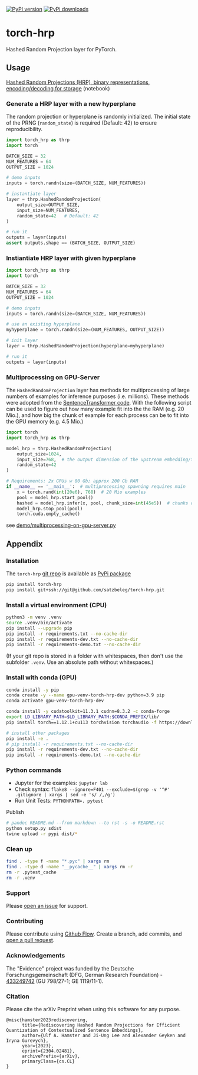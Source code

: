 [![PyPI version](https://badge.fury.io/py/torch-hrp.svg)](https://badge.fury.io/py/torch-hrp)
[![PyPi downloads](https://img.shields.io/pypi/dm/torch-hrp)](https://img.shields.io/pypi/dm/torch-hrp)


# torch-hrp
Hashed Random Projection layer for PyTorch.

## Usage
<a href="https://github.com/satzbeleg/torch-hrp/blob/main/demo/Hashed%20Random%20Projections.ipynb">Hashed Random Projections (HRP), binary representations, encoding/decoding for storage</a> (notebook)


### Generate a HRP layer with a new hyperplane
The random projection or hyperplane is randomly initialized.
The initial state of the PRNG (`random_state`) is required (Default: 42) to ensure reproducibility.

```py
import torch_hrp as thrp
import torch

BATCH_SIZE = 32
NUM_FEATURES = 64
OUTPUT_SIZE = 1024

# demo inputs
inputs = torch.randn(size=(BATCH_SIZE, NUM_FEATURES))

# instantiate layer 
layer = thrp.HashedRandomProjection(
    output_size=OUTPUT_SIZE,
    input_size=NUM_FEATURES,
    random_state=42   # Default: 42
)

# run it
outputs = layer(inputs)
assert outputs.shape == (BATCH_SIZE, OUTPUT_SIZE)
```


### Instiantiate HRP layer with given hyperplane

```py
import torch_hrp as thrp
import torch

BATCH_SIZE = 32
NUM_FEATURES = 64
OUTPUT_SIZE = 1024

# demo inputs
inputs = torch.randn(size=(BATCH_SIZE, NUM_FEATURES))

# use an existing hyperplane
myhyperplane = torch.randn(size=(NUM_FEATURES, OUTPUT_SIZE))

# init layer
layer = thrp.HashedRandomProjection(hyperplane=myhyperplane)

# run it
outputs = layer(inputs)
```


### Multiprocessing on GPU-Server
The `HashedRandomProjection` layer has methods for multiprocessing of large numbers of examples for inference purposes (i.e. millions). These methods were adopted from the [SentenceTransformer code](https://github.com/UKPLab/sentence-transformers/blob/d928410803bb90f555926d145ee7ad3bd1373a83/sentence_transformers/SentenceTransformer.py#L206).
With the following script can be used to figure out how many example fit into the the RAM (e.g. 20 Mio.), 
and how big the chunk of example for each process can be to fit into the GPU memory (e.g. 4.5 Mio.)


```py
import torch
import torch_hrp as thrp

model_hrp = thrp.HashedRandomProjection(
    output_size=1024,
    input_size=768,  # the output dimension of the upstream embedding/transformer model
    random_state=42
)

# Requirements: 2x GPUs w 80 Gb; approx 200 Gb RAM
if __name__ == '__main__':  # multiprocessing spawning requires main
    x = torch.rand(int(20e6), 768)  # 20 Mio examples
    pool = model_hrp.start_pool()
    hashed = model_hrp.infer(x, pool, chunk_size=int(45e5))  # chunks of 4.5 Mio examples
    model_hrp.stop_pool(pool)
    torch.cuda.empty_cache()
```

see <a href="https://github.com/satzbeleg/torch-hrp/blob/main/demo/multiprocessing-on-gpu-server.py">demo/multiprocessing-on-gpu-server.py</a>

## Appendix

### Installation
The `torch-hrp` [git repo](http://github.com/satzbeleg/torch-hrp) is available as [PyPi package](https://pypi.org/project/torch-hrp)

```sh
pip install torch-hrp
pip install git+ssh://git@github.com/satzbeleg/torch-hrp.git
```

### Install a virtual environment (CPU)

```sh
python3 -m venv .venv
source .venv/bin/activate
pip install --upgrade pip
pip install -r requirements.txt --no-cache-dir
pip install -r requirements-dev.txt --no-cache-dir
pip install -r requirements-demo.txt --no-cache-dir
```

(If your git repo is stored in a folder with whitespaces, then don't use the subfolder `.venv`. Use an absolute path without whitespaces.)


### Install with conda (GPU)

```sh
conda install -y pip
conda create -y --name gpu-venv-torch-hrp-dev python=3.9 pip
conda activate gpu-venv-torch-hrp-dev

conda install -y cudatoolkit=11.3.1 cudnn=8.3.2 -c conda-forge
export LD_LIBRARY_PATH=$LD_LIBRARY_PATH:$CONDA_PREFIX/lib/
pip install torch==1.12.1+cu113 torchvision torchaudio -f https://download.pytorch.org/whl/torch_stable.html

# install other packages
pip install -e .
# pip install -r requirements.txt --no-cache-dir
pip install -r requirements-dev.txt --no-cache-dir
pip install -r requirements-demo.txt --no-cache-dir
```

### Python commands

* Jupyter for the examples: `jupyter lab`
* Check syntax: `flake8 --ignore=F401 --exclude=$(grep -v '^#' .gitignore | xargs | sed -e 's/ /,/g')`
* Run Unit Tests: `PYTHONPATH=. pytest`

Publish

```sh
# pandoc README.md --from markdown --to rst -s -o README.rst
python setup.py sdist 
twine upload -r pypi dist/*
```

### Clean up 

```sh
find . -type f -name "*.pyc" | xargs rm
find . -type d -name "__pycache__" | xargs rm -r
rm -r .pytest_cache
rm -r .venv
```


### Support
Please [open an issue](https://github.com/satzbeleg/torch-hrp/issues/new) for support.


### Contributing
Please contribute using [Github Flow](https://guides.github.com/introduction/flow/). Create a branch, add commits, and [open a pull request](https://github.com/satzbeleg/torch-hrp/compare/).

### Acknowledgements
The "Evidence" project was funded by the Deutsche Forschungsgemeinschaft (DFG, German Research Foundation) - [433249742](https://gepris.dfg.de/gepris/projekt/433249742) (GU 798/27-1; GE 1119/11-1).

### Citation
Please cite the arXiv Preprint when using this software for any purpose.

```
@misc{hamster2023rediscovering,
      title={Rediscovering Hashed Random Projections for Efficient Quantization of Contextualized Sentence Embeddings}, 
      author={Ulf A. Hamster and Ji-Ung Lee and Alexander Geyken and Iryna Gurevych},
      year={2023},
      eprint={2304.02481},
      archivePrefix={arXiv},
      primaryClass={cs.CL}
}
```
